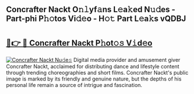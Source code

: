 ## Concrafter Nackt O𝚗𝚕yf𝚊ns L𝚎a𝚔ed N𝚞𝚍es - Part-phi P𝚑𝚘tos Vi𝚍𝚎o - H𝚘𝚝 Part L𝚎a𝚔s vQDBJ

# <h2><a href="http://kf8p5tx.oniu.top/?m=Concrafter+Nackt">🔗👉 🔴 Concrafter Nackt P𝚑ot𝚘𝚜 V𝚒d𝚎o</a></h2>

[![Concrafter Nackt Nu𝚍e𝚜](https://i.imgur.com/0qMVB7G.gif)](http://kf8p5tx.oniu.top/?m=Concrafter+Nackt)
Digital media provider and amusement giver Concrafter Nackt, acclaimed for distributing dance and lifestyle content through trending choreographies and short films. Concrafter Nackt's public image is marked by its friendly and genuine nature, but the depths of his personal life remain a source of intrigue and fascination.  

